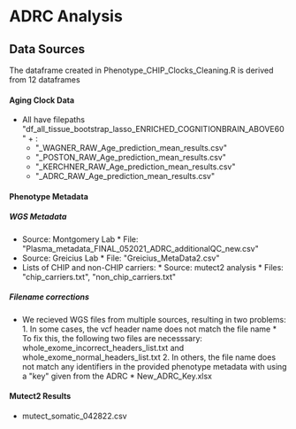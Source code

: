 # ADRC Analysis
## Data Sources
The dataframe created in Phenotype_CHIP_Clocks_Cleaning.R is derived from 12 dataframes <br />
#### Aging Clock Data
* All have filepaths "df_all_tissue_bootstrap_lasso_ENRICHED_COGNITIONBRAIN_ABOVE60" + : <br />
     * "_WAGNER_RAW_Age_prediction_mean_results.csv"
     * "_POSTON_RAW_Age_prediction_mean_results.csv"
     * "_KERCHNER_RAW_Age_prediction_mean_results.csv"
     * "_ADRC_RAW_Age_prediction_mean_results.csv"
#### Phenotype Metadata
##### WGS Metadata
* Source: Montgomery Lab
      * File: "Plasma_metadata_FINAL_052021_ADRC_additionalQC_new.csv"
* Source: Greicius Lab
      * File: "Greicius_MetaData2.csv"
* Lists of CHIP and non-CHIP carriers:
      * Source: mutect2 analysis
      * Files: "chip_carriers.txt", "non_chip_carriers.txt"
##### Filename corrections
* We recieved WGS files from multiple sources, resulting in two problems:
      1. In some cases, the vcf header name does not match the file name
           * To fix this, the following two files are necesssary: whole_exome_incorrect_headers_list.txt and whole_exome_normal_headers_list.txt
      2. In others, the file name does not match any identifiers in the provided phenotype metadata with using a "key" given from the ADRC
           * New_ADRC_Key.xlsx
#### Mutect2 Results
* mutect_somatic_042822.csv
